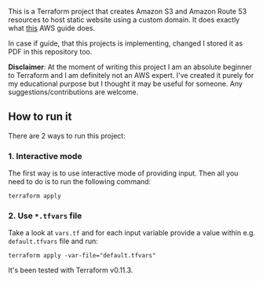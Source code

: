 This is a Terraform project that creates Amazon S3 and Amazon Route 53 resources to host static website using a custom domain. It does exactly what [this](https://docs.aws.amazon.com/AmazonS3/latest/dev/website-hosting-custom-domain-walkthrough.html) AWS guide does.

In case if guide, that this projects is implementing, changed I stored it as PDF in this repository too.

**Disclaimer**: At the moment of writing this project I am an absolute beginner to Terraform and I am definitely not an AWS expert. I've created it purely for my educational purpose but I thought it may be useful for someone. Any suggestions/contributions are welcome.

## How to run it

There are 2 ways to run this project:

### 1. Interactive mode

The first way is to use interactive mode of providing input. Then all you need to do is to run the following command:

```
terraform apply
```

### 2. Use `*.tfvars` file

Take a look at `vars.tf` and for each input variable provide a value within e.g. `default.tfvars` file and run:

```
terraform apply -var-file="default.tfvars"
```


It's been tested with Terraform v0.11.3.
